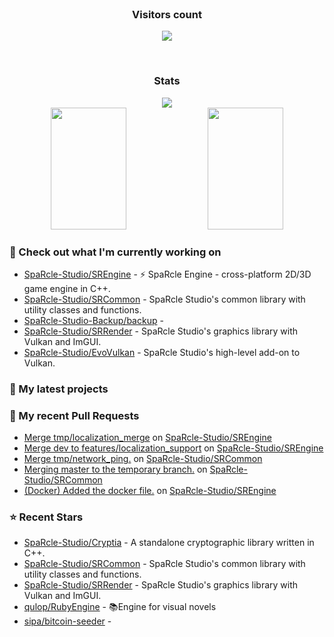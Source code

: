 <div align="center">
  <br>
    <h3 align="center">Visitors count</h3>
    <p align="center"><img align="center" src="https://count.getloli.com/get/@innerviewer?theme=asoul" /></p> 
  <br>
</div>

<div align="center">
  <h3 align="center">Stats</h3>
</div>

<div align="center">
  <img src="https://github-readme-streak-stats.herokuapp.com/?user=innerviewer&theme=black-ice&hide_border=true&stroke=0000&background=0D1117&ring=0080FF&fire=0080FF&currStreakLabel=0080FF" />
</div>

<div align="center">
  <img width="49%" height="195px" src="https://github-readme-stats-git-masterorgs-github-readme-stats-team.vercel.app/api?username=innerviewer&include_orgs=true&show_icons=true&count_private=true&hide_border=true&title_color=0080FF&icon_color=ffffff&text_color=c9d1d9&bg_color=0d1117" /> 
  <img width="49%" height="195px" src="https://github-readme-stats.vercel.app/api/wakatime?username=innerviewer&layout=compact&hide_border=true&langs_count=6&title_color=0080FF&text_color=ffffff&bg_color=0d1117" />
</div>

### 👷 Check out what I'm currently working on

- [SpaRcle-Studio/SREngine](https://github.com/SpaRcle-Studio/SREngine) - :zap: SpaRcle Engine - cross-platform 2D/3D game engine in C&#43;&#43;.
- [SpaRcle-Studio/SRCommon](https://github.com/SpaRcle-Studio/SRCommon) - SpaRcle Studio&#39;s common library with utility classes and functions.
- [SpaRcle-Studio-Backup/backup](https://github.com/SpaRcle-Studio-Backup/backup) - 
- [SpaRcle-Studio/SRRender](https://github.com/SpaRcle-Studio/SRRender) - SpaRcle Studio&#39;s graphics library with Vulkan and ImGUI.
- [SpaRcle-Studio/EvoVulkan](https://github.com/SpaRcle-Studio/EvoVulkan) - SpaRcle Studio&#39;s high-level add-on to Vulkan.
### 🌱 My latest projects

### 🔨 My recent Pull Requests

- [Merge tmp/localization_merge](https://github.com/SpaRcle-Studio/SREngine/pull/129) on [SpaRcle-Studio/SREngine](https://github.com/SpaRcle-Studio/SREngine)
- [Merge dev to features/localization_support](https://github.com/SpaRcle-Studio/SREngine/pull/128) on [SpaRcle-Studio/SREngine](https://github.com/SpaRcle-Studio/SREngine)
- [Merge tmp/network_ping.](https://github.com/SpaRcle-Studio/SRCommon/pull/2) on [SpaRcle-Studio/SRCommon](https://github.com/SpaRcle-Studio/SRCommon)
- [Merging master to the temporary branch.](https://github.com/SpaRcle-Studio/SRCommon/pull/1) on [SpaRcle-Studio/SRCommon](https://github.com/SpaRcle-Studio/SRCommon)
- [(Docker) Added the docker file.](https://github.com/SpaRcle-Studio/SREngine/pull/124) on [SpaRcle-Studio/SREngine](https://github.com/SpaRcle-Studio/SREngine)
### ⭐ Recent Stars

- [SpaRcle-Studio/Cryptia](https://github.com/SpaRcle-Studio/Cryptia) - A standalone cryptographic library written in C&#43;&#43;.
- [SpaRcle-Studio/SRCommon](https://github.com/SpaRcle-Studio/SRCommon) - SpaRcle Studio&#39;s common library with utility classes and functions.
- [SpaRcle-Studio/SRRender](https://github.com/SpaRcle-Studio/SRRender) - SpaRcle Studio&#39;s graphics library with Vulkan and ImGUI.
- [qulop/RubyEngine](https://github.com/qulop/RubyEngine) - 📚Engine for visual novels
- [sipa/bitcoin-seeder](https://github.com/sipa/bitcoin-seeder) - 